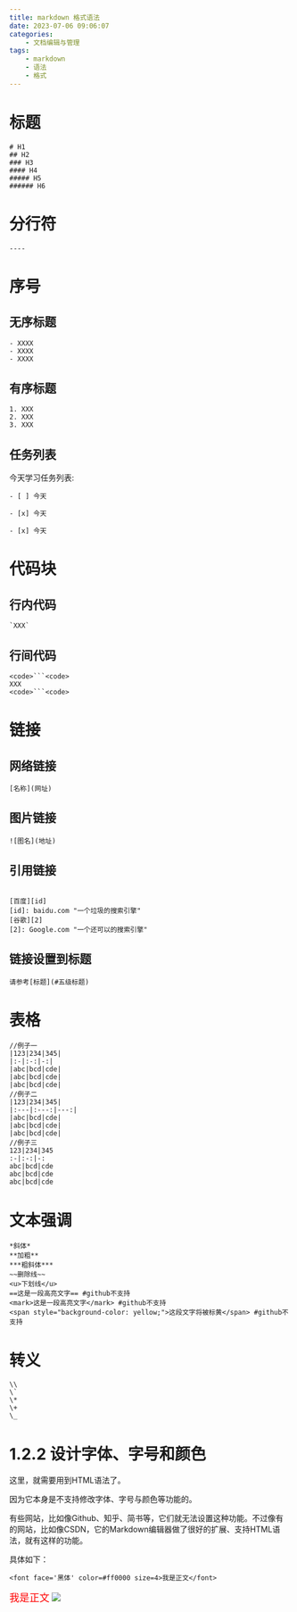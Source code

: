 ```yaml
---
title: markdown 格式语法
date: 2023-07-06 09:06:07
categories:
	- 文档编辑与管理
tags: 
	- markdown
	- 语法
	- 格式
---
```

# 标题
```
# H1  
## H2  
### H3  
#### H4  
##### H5  
###### H6
```
# 分行符
```
----
```
# 序号
## 无序标题
```
- XXXX
- XXXX
- XXXX
```
## 有序标题
```
1. XXX
2. XXX
3. XXX
```
## 任务列表

今天学习任务列表:
```
- [ ] 今天

- [x] 今天

- [x] 今天
```
# 代码块
## 行内代码
```
`XXX`
```
## 行间代码
```
<code>```<code>
XXX
<code>```<code>
```
# 链接
## 网络链接
```
[名称](网址)
```
## 图片链接
```
![图名](地址)
```
## 引用链接
```

[百度][id]
[id]: baidu.com "一个垃圾的搜索引擎"
[谷歌][2]
[2]: Google.com "一个还可以的搜索引擎"
```
## 链接设置到标题
```
请参考[标题](#五级标题)
```
# 表格
```
//例子一
|123|234|345|
|:-|:-:|-:|
|abc|bcd|cde|
|abc|bcd|cde|
|abc|bcd|cde|
//例子二
|123|234|345|
|:---|:---:|---:|
|abc|bcd|cde|
|abc|bcd|cde|
|abc|bcd|cde|
//例子三
123|234|345
:-|:-:|-:
abc|bcd|cde
abc|bcd|cde
abc|bcd|cde

```

# 文本强调
```
*斜体*
**加粗**
***粗斜体***
~~删除线~~
<u>下划线</u>
==这是一段高亮文字== #github不支持
<mark>这是一段高亮文字</mark> #github不支持
<span style="background-color: yellow;">这段文字将被标黄</span> #github不支持
```
# 转义 
```
\\
\`
\*
\+
\_
```
# 1.2.2 设计字体、字号和颜色
这里，就需要用到HTML语法了。

因为它本身是不支持修改字体、字号与颜色等功能的。

有些网站，比如像Github、知乎、简书等，它们就无法设置这种功能。不过像有的网站，比如像CSDN，它的Markdown编辑器做了很好的扩展、支持HTML语法，就有这样的功能。

具体如下：
```
<font face='黑体' color=#ff0000 size=4>我是正文</font>
```
<font face='黑体' color=#ff0000 size=4>我是正文</font>
![](https://img-blog.csdnimg.cn/img_convert/0f7370f09c9cfb304e986421cb550807.png)


